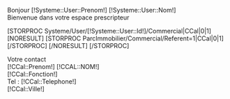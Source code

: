 <a id="Deconnect" href="/Systeme/Deconnexion"></a>

<div id="WelcomeUser">Bonjour [!Systeme::User::Prenom!] [!Systeme::User::Nom!]</div>

<div id="Welcome">Bienvenue dans votre espace prescripteur</div>

[STORPROC Systeme/User/[!Systeme::User::Id!]/Commercial|CCal|0|1]
	[NORESULT]
		[STORPROC ParcImmobilier/Commercial/Referent=1|CCal|0|1][/STORPROC]
	[/NORESULT]
[/STORPROC]

<div id="BlocTopRight">
	<div id="YourContact">Votre contact</div>
	[!CCal::Prenom!] <span style="text-transform: uppercase">[!CCal::Nom!]</span><br />
	[!CCal::Fonction!]<br />
	Tel : [!CCal::Telephone!]<br />
	[!CCal::Ville!]
	<a href="/Contact?C_Sujet=Prescripteur" id="SendMailYourContact"></a>
	
</div>
